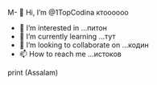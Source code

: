М- 👋 Hi, I’m @1TopCodinа ктоооооо
- 👀 I’m interested in ...питон
- 🌱 I’m currently learning ...тут
- 💞️ I’m looking to collaborate on ...кодин
- 📫 How to reach me ...истоков

print (Assalam)

<!---
1TopCodin/1TopCodin is a ✨ special ✨ repository because its `README.md` (this file) appears on your GitHub profile.
You can click the Preview link to take a look at your changes.
--->
